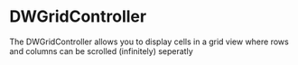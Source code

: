 DWGridController
================

The DWGridController allows you to display cells in a grid view where rows and columns can be scrolled (infinitely) seperatly